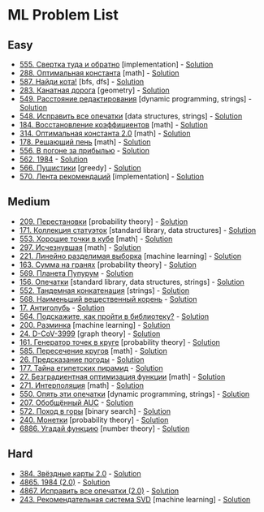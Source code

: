 # ML Problem List <a name="ml-problem-list"></a>

## Easy <a name="ml-easy"></a>

* [555. Свертка туда и обратно](https://coderun.yandex.ru/problem/bundle-on-fingers/) [implementation] - [Solution](Easy/555_bundle_on_fingers)
* [288. Оптимальная константа](https://coderun.yandex.ru/problem/optimal-constant/) [math] - [Solution](Easy/288_optimal_constant)
* [587. Найди кота!](https://coderun.yandex.ru/problem/cat-search/) [bfs, dfs] - [Solution](Easy/587_cat_search)
* [283. Канатная дорога](https://coderun.yandex.ru/problem/cable-car/) [geometry] - [Solution](Easy/283_cable_car)
* [549. Расстояние редактирования](https://coderun.yandex.ru/problem/distance-editing/) [dynamic programming, strings] - [Solution](Easy/549_distance_editing)
* [548. Исправить все опечатки](https://coderun.yandex.ru/problem/fix-all-misprints/) [data structures, strings] - [Solution](Easy/548_fix_all_misprints)
* [184. Восстановление коэффициентов](https://coderun.yandex.ru/problem/coefficients-restoration/) [math] - [Solution](Easy/184_coefficients_restoration)
* [314. Оптимальная константа 2.0](https://coderun.yandex.ru/problem/happiness/) [math] - [Solution](Easy/314_happiness)
* [178. Решающий пень](https://coderun.yandex.ru/problem/stump/) [math] - [Solution](Easy/178_stump)
* [556. В погоне за прибылью](https://coderun.yandex.ru/problem/in-pursuit-of-profit/) - [Solution](Easy/556_in_pursuit_of_profit)
* [562. 1984](https://coderun.yandex.ru/problem/1984/) - [Solution](Easy/562_1984)
* [566. Пушистики](https://coderun.yandex.ru/problem/fuzzies/) [greedy] - [Solution](Easy/566_fuzzies)
* [570. Лента рекомендаций](https://coderun.yandex.ru/problem/recomendation-feed/) [implementation] - [Solution](Easy/570_recomendation_feed)

## Medium <a name="ml-medium"></a>

* [209. Перестановки](https://coderun.yandex.ru/problem/permutations/) [probability theory] - [Solution](Medium/209_permutations)
* [171. Коллекция статуэток](https://coderun.yandex.ru/problem/collection-of-figurines/) [standard library, data structures] - [Solution](Medium/171_collection_of_figurines)
* [553. Хорошие точки в кубе](https://coderun.yandex.ru/problem/points-in-cube/) [math] - [Solution](Medium/553_points_in_cube)
* [297. Исчезнувшая](https://coderun.yandex.ru/problem/in-search-of-kitty/) [math] - [Solution](Medium/297_in_search_of_kitty)
* [221. Линейно разделимая выборка](https://coderun.yandex.ru/problem/linear-separability-problem/) [machine learning] - [Solution](Medium/221_linear_separability_problem)
* [163. Сумма на гранях](https://coderun.yandex.ru/problem/ml-dice/) [probability theory] - [Solution](Medium/163_ml_dice)
* [569. Планета Пупурум](https://coderun.yandex.ru/problem/pupurum-planet/) - [Solution](Medium/569_pupurum_planet)
* [156. Опечатки](https://coderun.yandex.ru/problem/typos/) [standard library, data structures, strings] - [Solution](Medium/156_typos)
* [552. Тандемная конкатенация](https://coderun.yandex.ru/problem/concatenation/) [strings] - [Solution](Medium/552_concatenation)
* [568. Наименьший вещественный корень](https://coderun.yandex.ru/problem/least-real-root/) - [Solution](Medium/568_least_real_root)
* [17. Антиголубь](https://coderun.yandex.ru/problem/antipigeon/) - [Solution](Medium/17_antipigeon)
* [564. Подскажите, как пройти в библиотеку?](https://coderun.yandex.ru/problem/way-to-library/) - [Solution](Medium/564_way_to_library)
* [200. Разминка](https://coderun.yandex.ru/problem/warm-up/) [machine learning] - [Solution](Medium/200_warm_up)
* [24. D-CoV-3999](https://coderun.yandex.ru/problem/dcov3999/) [graph theory] - [Solution](Medium/24_dcov3999)
* [161. Генератор точек в круге](https://coderun.yandex.ru/problem/points-in-circle/) [probability theory] - [Solution](Medium/161_points_in_circle)
* [585. Пересечение кругов](https://coderun.yandex.ru/problem/circle-intersection/) [math] - [Solution](Medium/585_circle_intersection)
* [26. Предсказание погоды](https://coderun.yandex.ru/problem/forecasting/) - [Solution](Medium/26_forecasting)
* [177. Тайна египетских пирамид](https://coderun.yandex.ru/problem/egypt/) - [Solution](Medium/177_egypt)
* [27. Безградиентная оптимизация функции](https://coderun.yandex.ru/problem/gradient-free-optimization/) [math] - [Solution](Medium/27_gradient_free_optimization)
* [271. Интерполяция](https://coderun.yandex.ru/problem/interpolation/) [math] - [Solution](Medium/271_interpolation)
* [550. Опять эти опечатки](https://coderun.yandex.ru/problem/misprints-again/) [dynamic programming, strings] - [Solution](Medium/550_misprints_again)
* [207. Обобщённый AUC](https://coderun.yandex.ru/problem/generalized-auc) - [Solution](Medium/207_generalized_auc)
* [572. Поход в горы](https://coderun.yandex.ru/problem/mountain-trip/) [binary search] - [Solution](Medium/572_mountain_trip)
* [240. Монетки](https://coderun.yandex.ru/problem/coins/) [probability theory] - [Solution](Medium/240_coins)
* [6886. Угадай функцию](https://coderun.yandex.ru/problem/phi/) [number theory] - [Solution](Medium/6886_phi)

## Hard <a name="ml-hard"></a>
* [384. Звёздные карты 2.0](https://coderun.yandex.ru/problem/star-maps-v2/) - [Solution](Hard/384_star_maps_v2)
* [4865. 1984 (2.0)](https://coderun.yandex.ru/problem/1984-2/) - [Solution](Hard/4865_1984_2)
* [4867. Исправить все опечатки (2.0)](https://coderun.yandex.ru/problem/fix-all-misprints-2/) - [Solution](Hard/4867_fix_all_misprints_2)
* [243. Рекомендательная система SVD](https://coderun.yandex.ru/problem/svd-recommender) [machine learning] - [Solution](ML/Hard/243_svd_recommender)
